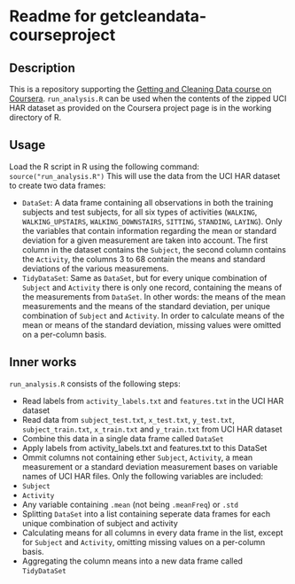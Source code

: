 Readme for getcleandata-courseproject
=====================================

Description
-----------
This is a repository supporting the [Getting and Cleaning Data course on Coursera](https://class.coursera.org/getdata-003). `run_analysis.R` can be used when the contents of the zipped UCI HAR dataset as provided on the Coursera project page is in the working directory of R.

Usage
-----
Load the R script in R using the following command:
`source("run_analysis.R")`
This will use the data from the UCI HAR dataset to create two data frames:
* `DataSet`: A data frame containing all observations in both the training subjects and test subjects, for all six types of activities (`WALKING`, `WALKING_UPSTAIRS`, `WALKING_DOWNSTAIRS`, `SITTING`, `STANDING`, `LAYING`). Only the variables that contain information regarding the mean or standard deviation for a given measurement are taken into account. The first column in the dataset contains the `Subject`, the second column contains the `Activity`, the columns 3 to 68 contain the means and standard deviations of the various measuremens.
* `TidyDataSet`: Same as `DataSet`, but for every unique combination of `Subject` and `Activity` there is only one record, containing the means of the measurements from `DataSet`. In other words: the means of the mean measurements and the means of the standard deviation, per unique combination of `Subject` and `Activity`. In order to calculate means of the mean or means of the standard deviation, missing values were omitted on a per-column basis.

Inner works
-----------
`run_analysis.R` consists of the following steps:
* Read labels from `activity_labels.txt` and `features.txt` in the UCI HAR dataset
* Read data from `subject_test.txt`, `x_test.txt`, `y_test.txt`, `subject_train.txt`, `x_train.txt` and `y_train.txt` from UCI HAR dataset
* Combine this data in a single data frame called `DataSet`
* Apply labels from activity_labels.txt and features.txt to this DataSet
* Ommit columns not containing ether `Subject`, `Activity`, a mean measurement or a standard deviation measurement bases on variable names of UCI HAR files. Only the following variables are included:
 * `Subject`
 * `Activity`
 * Any variable containing `.mean` (not being `.meanFreq`) or `.std`
* Splitting `DataSet` into a list containing seperate data frames for each unique combination of subject and activity
* Calculating means for all columns in every data frame in the list, except for `Subject` and `Activity`, omitting missing values on a per-column basis.
* Aggregating the column means into a new data frame called `TidyDataSet`